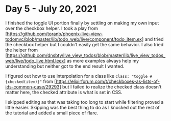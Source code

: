 # Day 5 - July 20, 2021

I finished the toggle UI portion finally by settling on making my own input over the checkbox helper. I took a play from [https://github.com/toranb/phoenix-live-view-todomvc/blob/master/lib/todo_web/live/component/todo_item.ex] and tried the checkbox helper but I couldn't easily get the same behavior. I also tried the helper from [https://github.com/dnsbty/live_view_todos/blob/master/lib/live_view_todos_web/live/todo_live.html.leex] as more examples always help my understanding but neither got to the end result I wanted.

I figured out how to use interpolation for a class like `class: "toggle #{checked(item)}"` from [https://elixirforum.com/t/checkboxes-as-lists-of-ids-common-case/29293] but I failed to realize the checked class doesn't matter here, the checked attribute is what is set in CSS.

I skipped editing as that was taking too long to start while filtering proved a little easier. Skipping was the best thing to do as I knocked out the rest of the tutorial and added a small piece of flare.
